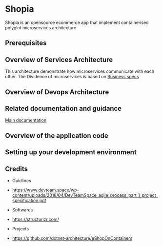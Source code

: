 # Shopia

Shopia is an opensource ecommerce app that implement containerised polyglot microservices architecture

## Prerequisites

## Overview of Services Architecture

This architecture demonstrate how microservices communicate with each other. The Dividence of microservices is based on [Business specs](./docs/specs/biz-specs.md)

## Overview of Devops Architecture

## Related documentation and guidance

[Main documentation](./docs)

## Overview of the application code

## Setting up your development environment

## Credits

* Guidlines
 - https://www.devteam.space/wp-content/uploads/2018/04/DevTeamSpace_agile_process_part_1_project_specification.pdf

* Softwares
 - https://structurizr.com/

* Projects
 - https://github.com/dotnet-architecture/eShopOnContainers
